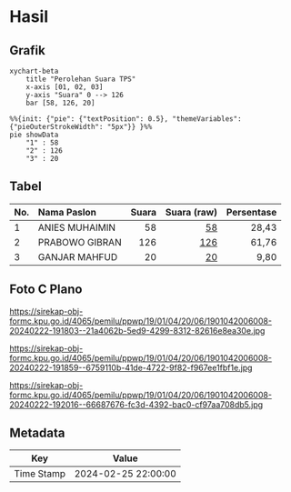 # Hasil

## Grafik

```mermaid
xychart-beta
    title "Perolehan Suara TPS"
    x-axis [01, 02, 03]
    y-axis "Suara" 0 --> 126
    bar [58, 126, 20]
```

```mermaid
%%{init: {"pie": {"textPosition": 0.5}, "themeVariables": {"pieOuterStrokeWidth": "5px"}} }%%
pie showData
    "1" : 58
    "2" : 126
    "3" : 20
```

## Tabel

| No. | Nama Paslon    | Suara | Suara (raw) | Persentase |
|:--- |:-------------- | -----:| -----------:| ----------:|
| 1   | ANIES MUHAIMIN | 58    | [58][p-1]   | 28,43      |
| 2   | PRABOWO GIBRAN | 126   | [126][p-2]  | 61,76      |
| 3   | GANJAR MAHFUD  | 20    | [20][p-3]   | 9,80       |


[p-1]: https://github.com/gigit-pemilu/pemilu-2024-19-kepulauan-bangka-belitung/blob/main/pilpres/hitung-suara/sub/19-kepulauan-bangka-belitung/sub/01-bangka/sub/04-mendo-barat/sub/2006-cengkong-abang/sub/008-tps/sub/paslon-1.txt
[p-2]: https://github.com/gigit-pemilu/pemilu-2024-19-kepulauan-bangka-belitung/blob/main/pilpres/hitung-suara/sub/19-kepulauan-bangka-belitung/sub/01-bangka/sub/04-mendo-barat/sub/2006-cengkong-abang/sub/008-tps/sub/paslon-2.txt
[p-3]: https://github.com/gigit-pemilu/pemilu-2024-19-kepulauan-bangka-belitung/blob/main/pilpres/hitung-suara/sub/19-kepulauan-bangka-belitung/sub/01-bangka/sub/04-mendo-barat/sub/2006-cengkong-abang/sub/008-tps/sub/paslon-3.txt

## Foto C Plano

https://sirekap-obj-formc.kpu.go.id/4065/pemilu/ppwp/19/01/04/20/06/1901042006008-20240222-191803--21a4062b-5ed9-4299-8312-82616e8ea30e.jpg

https://sirekap-obj-formc.kpu.go.id/4065/pemilu/ppwp/19/01/04/20/06/1901042006008-20240222-191859--6759110b-41de-4722-9f82-f967ee1fbf1e.jpg

https://sirekap-obj-formc.kpu.go.id/4065/pemilu/ppwp/19/01/04/20/06/1901042006008-20240222-192016--66687676-fc3d-4392-bac0-cf97aa708db5.jpg


## Metadata

| Key        | Value               |
| ---------- | ------------------- |
| Time Stamp | 2024-02-25 22:00:00 |



